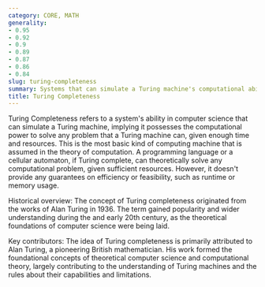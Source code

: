 ```yaml
---
category: CORE, MATH
generality:
- 0.95
- 0.92
- 0.9
- 0.89
- 0.87
- 0.86
- 0.84
slug: turing-completeness
summary: Systems that can simulate a Turing machine's computational abilities.
title: Turing Completeness
---
```


Turing Completeness refers to a system's ability in computer science that can simulate a Turing machine, implying it possesses the computational power to solve any problem that a Turing machine can, given enough time and resources. This is the most basic kind of computing machine that is assumed in the theory of computation. A programming language or a cellular automaton, if Turing complete, can theoretically solve any computational problem, given sufficient resources. However, it doesn't provide any guarantees on efficiency or feasibility, such as runtime or memory usage.

Historical overview: The concept of Turing completeness originated from the works of Alan Turing in 1936. The term gained popularity and wider understanding during the and early 20th century, as the theoretical foundations of computer science were being laid.

Key contributors: The idea of Turing completeness is primarily attributed to Alan Turing, a pioneering British mathematician. His work formed the foundational concepts of theoretical computer science and computational theory, largely contributing to the understanding of Turing machines and the rules about their capabilities and limitations.